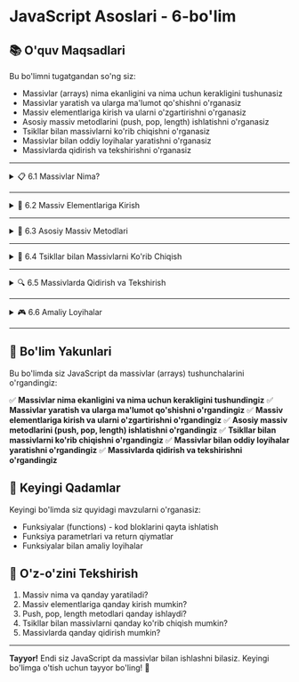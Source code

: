 # JavaScript Asoslari - 6-bo'lim

## 📚 O'quv Maqsadlari

Bu bo'limni tugatgandan so'ng siz:
- Massivlar (arrays) nima ekanligini va nima uchun kerakligini tushunasiz
- Massivlar yaratish va ularga ma'lumot qo'shishni o'rganasiz
- Massiv elementlariga kirish va ularni o'zgartirishni o'rganasiz
- Asosiy massiv metodlarini (push, pop, length) ishlatishni o'rganasiz
- Tsikllar bilan massivlarni ko'rib chiqishni o'rganasiz
- Massivlar bilan oddiy loyihalar yaratishni o'rganasiz
- Massivlarda qidirish va tekshirishni o'rganasiz

---

<details>
    <summary>📋 6.1 Massivlar Nima?</summary>

## 6.1 Massivlar Nima?

### Massiv nima?

**Massiv** - JavaScript da ko'p ma'lumotlarni bir joyda saqlash uchun ishlatiladi. Massiv ro'yxatga o'xshaydi, unda har bir element o'z raqami (indeks) bilan belgilanadi.

### Massiv nima uchun kerak?

#### 1. Ko'p ma'lumotlarni saqlash
- Talabalar ro'yxati
- Mahsulotlar ro'yxati
- Baholar ro'yxati
- Telefon raqamlari ro'yxati

#### 2. Ma'lumotlarni tartibda saqlash
- Birinchi, ikkinchi, uchinchi...
- Indeks orqali tez topish
- Ma'lumotlarni saralash

#### 3. Amaliy loyihalar
- O'yinlarda yuqori ballar ro'yxati
- Xaridlar savatida mahsulotlar
- Chat dasturida xabarlar ro'yxati

### Massiv misollari

#### 1. Oddiy massiv
```javascript
let talabalar = ["Ahmad", "Karim", "Sardor", "Malika"];
```

#### 2. Raqamlar massivi
```javascript
let baholar = [5, 4, 3, 5, 4];
```

#### 3. Aralash massiv
```javascript
let maqulot = ["olma", 10, true, "kg"];
```

### Amaliy misol - Massivlar asoslari
```javascript
// 1. Talabalar ro'yxati
let talabalar = ["Ahmad", "Karim", "Sardor", "Malika"];
console.log("Talabalar ro'yxati:");
console.log(talabalar);

// 2. Baholar massivi
let baholar = [5, 4, 3, 5, 4];
console.log("Baholar:");
console.log(baholar);

// 3. Bo'sh massiv
let yangiRoqxat = [];
console.log("Bo'sh massiv:");
console.log(yangiRoqxat);

// 4. Massiv uzunligi
console.log("Talabalar soni: " + talabalar.length);
console.log("Baholar soni: " + baholar.length);
```

### Tekshirish savollari
1. Massiv nima va nima uchun kerak?
2. Massivda ma'lumotlar qanday saqlanadi?
3. Massiv uzunligini qanday olish mumkin?

</details>

---

<details>
    <summary>🔢 6.2 Massiv Elementlariga Kirish</summary>

## 6.2 Massiv Elementlariga Kirish

### Indeks nima?

**Indeks** - massivdagi har bir elementning raqami. Indekslar 0 dan boshlanadi.

### Indeks tushunchasi

```javascript
let talabalar = ["Ahmad", "Karim", "Sardor", "Malika"];
//               [   0   ,   1   ,    2    ,    3    ]
```

### Massiv elementlariga kirish

#### 1. Birinchi element
```javascript
let talabalar = ["Ahmad", "Karim", "Sardor", "Malika"];
console.log(talabalar[0]); // "Ahmad" chiqadi
```

#### 2. Ikkinchi element
```javascript
console.log(talabalar[1]); // "Karim" chiqadi
```

#### 3. Oxirgi element
```javascript
let uzunlik = talabalar.length;
console.log(talabalar[uzunlik - 1]); // "Malika" chiqadi
```

#### 4. Elementni o'zgartirish
```javascript
talabalar[1] = "Zarina"; // "Karim" ni "Zarina" ga o'zgartirish
console.log(talabalar); // ["Ahmad", "Zarina", "Sardor", "Malika"]
```

### Amaliy mashq - Massiv elementlariga kirish
```javascript
// 1. Talabalar ro'yxati
let talabalar = ["Ahmad", "Karim", "Sardor", "Malika"];

console.log("Birinchi talaba: " + talabalar[0]);
console.log("Ikkinchi talaba: " + talabalar[1]);
console.log("Uchinchi talaba: " + talabalar[2]);
console.log("To'rtinchi talaba: " + talabalar[3]);

// 2. Baholar massivi
let baholar = [5, 4, 3, 5, 4];

console.log("Birinchi baho: " + baholar[0]);
console.log("Ikkinchi baho: " + baholar[1]);
console.log("Uchinchi baho: " + baholar[2]);

// 3. Elementlarni o'zgartirish
baholar[2] = 5; // Uchinchi bahoni 5 ga o'zgartirish
console.log("Yangi uchinchi baho: " + baholar[2]);

// 4. Oxirgi elementni topish
let oxirgiTalaba = talabalar[talabalar.length - 1];
console.log("Oxirgi talaba: " + oxirgiTalaba);

// 5. Ma'lumotlarni chiqarish
console.log("Talaba ro'yxati:");
for (let i = 0; i < talabalar.length; i++) {
    console.log((i + 1) + ". " + talabalar[i]);
}
```

### Massiv elementlariga kirish maslahatlari

#### 1. Indeks xatolari
```javascript
let talabalar = ["Ahmad", "Karim", "Sardor"];

console.log(talabalar[0]); // ✅ To'g'ri
console.log(talabalar[2]); // ✅ To'g'ri
console.log(talabalar[3]); // ❌ Undefined (element yo'q)
console.log(talabalar[-1]); // ❌ Undefined (manfiy indeks)
```

#### 2. Indeksni tekshirish
```javascript
let talabalar = ["Ahmad", "Karim", "Sardor"];
let indeks = 1;

if (indeks >= 0 && indeks < talabalar.length) {
    console.log("Talaba: " + talabalar[indeks]);
} else {
    console.log("Noto'g'ri indeks!");
}
```

#### 3. Oxirgi elementni olish
```javascript
let talabalar = ["Ahmad", "Karim", "Sardor"];
let oxirgiTalaba = talabalar[talabalar.length - 1];
console.log("Oxirgi talaba: " + oxirgiTalaba);
```

### Tekshirish savollari
1. Indeks nima va qanday ishlaydi?
2. Massiv elementlariga qanday kirish mumkin?
3. Oxirgi elementni qanday topish mumkin?

</details>

---

<details>
    <summary>🔧 6.3 Asosiy Massiv Metodlari</summary>

## 6.3 Asosiy Massiv Metodlari

### Massiv metodlari nima?

**Massiv metodlari** - massivlar bilan ishlash uchun tayyor funksiyalar. Bu metodlar yordamida massivga element qo'shish, olib tashlash va boshqarish mumkin.

### Eng ko'p ishlatiladigan massiv metodlari

#### 1. .length - massiv uzunligi
```javascript
let talabalar = ["Ahmad", "Karim", "Sardor"];
console.log(talabalar.length); // 3 chiqadi
```

#### 2. .push() - oxiriga element qo'shish
```javascript
let talabalar = ["Ahmad", "Karim"];
talabalar.push("Sardor");
console.log(talabalar); // ["Ahmad", "Karim", "Sardor"]
```

#### 3. .pop() - oxiridagi elementni olib tashlash
```javascript
let talabalar = ["Ahmad", "Karim", "Sardor"];
let oxirgiTalaba = talabalar.pop();
console.log(talabalar); // ["Ahmad", "Karim"]
console.log("Olib tashlangan: " + oxirgiTalaba); // "Sardor"
```

#### 4. .shift() - boshidagi elementni olib tashlash
```javascript
let talabalar = ["Ahmad", "Karim", "Sardor"];
let birinchiTalaba = talabalar.shift();
console.log(talabalar); // ["Karim", "Sardor"]
console.log("Olib tashlangan: " + birinchiTalaba); // "Ahmad"
```

#### 5. .unshift() - boshiga element qo'shish
```javascript
let talabalar = ["Karim", "Sardor"];
talabalar.unshift("Ahmad");
console.log(talabalar); // ["Ahmad", "Karim", "Sardor"]
```

#### 6. .indexOf() - element pozitsiyasini topish
```javascript
let talabalar = ["Ahmad", "Karim", "Sardor"];
let pozitsiya = talabalar.indexOf("Karim");
console.log("Karim pozitsiyasi: " + pozitsiya); // 1
```

### Amaliy mashq - Massiv metodlari
```javascript
// 1. Talabalar ro'yxatini boshqarish
let talabalar = ["Ahmad", "Karim"];

console.log("Boshlang'ich ro'yxat:");
console.log(talabalar);
console.log("Talabalar soni: " + talabalar.length);

// 2. Yangi talaba qo'shish
talabalar.push("Sardor");
talabalar.push("Malika");
console.log("Yangi talabalar qo'shildi:");
console.log(talabalar);

// 3. Oxirgi talabani olib tashlash
let oxirgiTalaba = talabalar.pop();
console.log("Olib tashlangan talaba: " + oxirgiTalaba);
console.log("Hozirgi ro'yxat:");
console.log(talabalar);

// 4. Boshiga yangi talaba qo'shish
talabalar.unshift("Zarina");
console.log("Boshiga qo'shildi:");
console.log(talabalar);

// 5. Birinchi talabani olib tashlash
let birinchiTalaba = talabalar.shift();
console.log("Birinchi talaba olib tashlandi: " + birinchiTalaba);
console.log("Hozirgi ro'yxat:");
console.log(talabalar);

// 6. Talaba pozitsiyasini topish
let pozitsiya = talabalar.indexOf("Sardor");
if (pozitsiya != -1) {
    console.log("Sardor " + pozitsiya + " pozitsiyasida");
} else {
    console.log("Sardor topilmadi");
}

// 7. Final ro'yxat
console.log("Final talabalar ro'yxati:");
for (let i = 0; i < talabalar.length; i++) {
    console.log((i + 1) + ". " + talabalar[i]);
}
```

### Massiv metodlari maslahatlari

#### 1. Metodlarni zanjirlash
```javascript
let talabalar = ["Ahmad", "Karim"];
talabalar.push("Sardor").push("Malika"); // ❌ Xato!

// To'g'ri usul
talabalar.push("Sardor");
talabalar.push("Malika");
```

#### 2. Bo'sh massivni tekshirish
```javascript
let talabalar = [];

if (talabalar.length == 0) {
    console.log("Ro'yxat bo'sh");
} else {
    console.log("Ro'yxatda " + talabalar.length + " ta talaba bor");
}
```

#### 3. Element mavjudligini tekshirish
```javascript
let talabalar = ["Ahmad", "Karim", "Sardor"];
let talaba = "Karim";

if (talabalar.indexOf(talaba) != -1) {
    console.log(talaba + " ro'yxatda bor");
} else {
    console.log(talaba + " ro'yxatda yo'q");
}
```

### Tekshirish savollari
1. Massiv metodlari nima va nima uchun kerak?
2. push() va pop() qanday ishlaydi?
3. unshift() va shift() qanday ishlaydi?

</details>

---

<details>
    <summary>🔄 6.4 Tsikllar bilan Massivlarni Ko'rib Chiqish</summary>

## 6.4 Tsikllar bilan Massivlarni Ko'rib Chiqish

### Tsikllar bilan massivlar

Massivlarni ko'rib chiqish uchun tsikllardan foydalanish mumkin. Bu barcha elementlarni bir vaqtda ko'rish va ular bilan ishlash uchun juda qulay.

### For tsikli bilan massivlarni ko'rib chiqish

#### 1. Oddiy for tsikli
```javascript
let talabalar = ["Ahmad", "Karim", "Sardor", "Malika"];

for (let i = 0; i < talabalar.length; i++) {
    console.log((i + 1) + ". " + talabalar[i]);
}
```

#### 2. Teskari tartibda ko'rib chiqish
```javascript
let talabalar = ["Ahmad", "Karim", "Sardor", "Malika"];

for (let i = talabalar.length - 1; i >= 0; i--) {
    console.log((i + 1) + ". " + talabalar[i]);
}
```

### While tsikli bilan massivlarni ko'rib chiqish

```javascript
let baholar = [5, 4, 3, 5, 4];
let i = 0;

while (i < baholar.length) {
    console.log((i + 1) + ". baho: " + baholar[i]);
    i++;
}
```

### Amaliy mashq - Tsikllar bilan massivlar
```javascript
// 1. Talabalar ro'yxatini ko'rsatish
let talabalar = ["Ahmad", "Karim", "Sardor", "Malika"];

console.log("Talabalar ro'yxati:");
for (let i = 0; i < talabalar.length; i++) {
    console.log((i + 1) + ". " + talabalar[i]);
}

// 2. Baholarni ko'rsatish va o'rtacha hisoblash
let baholar = [5, 4, 3, 5, 4];
let yigindi = 0;

console.log("Baholar:");
for (let i = 0; i < baholar.length; i++) {
    console.log((i + 1) + ". baho: " + baholar[i]);
    yigindi = yigindi + baholar[i];
}

let ortacha = yigindi / baholar.length;
console.log("O'rtacha baho: " + ortacha.toFixed(2));

// 3. Eng yaxshi bahoni topish
let engYaxshi = baholar[0];
for (let i = 1; i < baholar.length; i++) {
    if (baholar[i] > engYaxshi) {
        engYaxshi = baholar[i];
    }
}
console.log("Eng yaxshi baho: " + engYaxshi);

// 4. 5 baholarni topish
console.log("5 baholar:");
for (let i = 0; i < baholar.length; i++) {
    if (baholar[i] == 5) {
        console.log((i + 1) + ". pozitsiyada 5 baho");
    }
}

// 5. Teskari tartibda ko'rsatish
console.log("Teskari tartibda:");
for (let i = talabalar.length - 1; i >= 0; i--) {
    console.log((i + 1) + ". " + talabalar[i]);
}
```

### Tsikllar bilan massivlar maslahatlari

#### 1. Massiv uzunligini saqlash
```javascript
// Yaxshi - uzunlik bir marta hisoblanadi
let uzunlik = talabalar.length;
for (let i = 0; i < uzunlik; i++) {
    console.log(talabalar[i]);
}

// Yomon - har safar uzunlik hisoblanadi
for (let i = 0; i < talabalar.length; i++) {
    console.log(talabalar[i]);
}
```

#### 2. Bo'sh massivni tekshirish
```javascript
let talabalar = [];

if (talabalar.length > 0) {
    for (let i = 0; i < talabalar.length; i++) {
        console.log(talabalar[i]);
    }
} else {
    console.log("Ro'yxat bo'sh");
}
```

#### 3. Elementlarni o'zgartirish
```javascript
let baholar = [3, 4, 5, 3, 4];

// Barcha 3 baholarni 4 ga o'zgartirish
for (let i = 0; i < baholar.length; i++) {
    if (baholar[i] == 3) {
        baholar[i] = 4;
    }
}

console.log(baholar); // [4, 4, 5, 4, 4]
```

### Tekshirish savollari
1. Tsikllar bilan massivlarni qanday ko'rib chiqish mumkin?
2. For va while tsikllarini qachon ishlatish kerak?
3. Massiv elementlarini qanday o'zgartirish mumkin?

</details>

---

<details>
    <summary>🔍 6.5 Massivlarda Qidirish va Tekshirish</summary>

## 6.5 Massivlarda Qidirish va Tekshirish

### Massivlarda qidirish

Massivlarda ma'lum elementni topish va tekshirish juda keng qo'llaniladi.

### Qidirish usullari

#### 1. indexOf() metodi
```javascript
let talabalar = ["Ahmad", "Karim", "Sardor", "Malika"];
let pozitsiya = talabalar.indexOf("Karim");

if (pozitsiya != -1) {
    console.log("Karim " + pozitsiya + " pozitsiyasida topildi");
} else {
    console.log("Karim topilmadi");
}
```

#### 2. Tsikllar bilan qidirish
```javascript
let talabalar = ["Ahmad", "Karim", "Sardor", "Malika"];
let qidirilayotgan = "Sardor";
let topildi = false;

for (let i = 0; i < talabalar.length; i++) {
    if (talabalar[i] == qidirilayotgan) {
        console.log(qidirilayotgan + " " + i + " pozitsiyasida topildi");
        topildi = true;
        break;
    }
}

if (!topildi) {
    console.log(qidirilayotgan + " topilmadi");
}
```

#### 3. Bir nechta elementni qidirish
```javascript
let baholar = [5, 4, 3, 5, 4, 3, 5];
let qidirilayotgan = 5;
let pozitsiyalar = [];

for (let i = 0; i < baholar.length; i++) {
    if (baholar[i] == qidirilayotgan) {
        pozitsiyalar.push(i);
    }
}

console.log(qidirilayotgan + " baholar quyidagi pozitsiyalarda:");
console.log(pozitsiyalar);
```

### Amaliy mashq - Qidirish va tekshirish
```javascript
// 1. Talaba qidirish dasturi
let talabalar = ["Ahmad", "Karim", "Sardor", "Malika", "Zarina"];
let qidirilayotgan = prompt("Qaysi talabani qidirmoqchisiz?");

let topildi = false;
for (let i = 0; i < talabalar.length; i++) {
    if (talabalar[i].toLowerCase() == qidirilayotgan.toLowerCase()) {
        console.log(qidirilayotgan + " " + (i + 1) + ". pozitsiyada topildi");
        topildi = true;
        break;
    }
}

if (!topildi) {
    console.log(qidirilayotgan + " ro'yxatda topilmadi");
}

// 2. Baholarni tekshirish
let baholar = [5, 4, 3, 5, 4, 3, 5, 4, 5];

console.log("Baholar tahlili:");
console.log("Barcha baholar: " + baholar);

// 5 baholar soni
let beshBaho = 0;
for (let i = 0; i < baholar.length; i++) {
    if (baholar[i] == 5) {
        beshBaho++;
    }
}
console.log("5 baholar soni: " + beshBaho);

// 4 baholar soni
let tortBaho = 0;
for (let i = 0; i < baholar.length; i++) {
    if (baholar[i] == 4) {
        tortBaho++;
    }
}
console.log("4 baholar soni: " + tortBaho);

// 3 baholar soni
let uchBaho = 0;
for (let i = 0; i < baholar.length; i++) {
    if (baholar[i] == 3) {
        uchBaho++;
    }
}
console.log("3 baholar soni: " + uchBaho);

// 3. Eng yaxshi va eng yomon baho
let engYaxshi = baholar[0];
let engYomon = baholar[0];

for (let i = 1; i < baholar.length; i++) {
    if (baholar[i] > engYaxshi) {
        engYaxshi = baholar[i];
    }
    if (baholar[i] < engYomon) {
        engYomon = baholar[i];
    }
}

console.log("Eng yaxshi baho: " + engYaxshi);
console.log("Eng yomon baho: " + engYomon);

// 4. O'rtacha baho
let yigindi = 0;
for (let i = 0; i < baholar.length; i++) {
    yigindi = yigindi + baholar[i];
}
let ortacha = yigindi / baholar.length;
console.log("O'rtacha baho: " + ortacha.toFixed(2));
```

### Qidirish va tekshirish maslahatlari

#### 1. Katta-kichik harflarga e'tibor bermaslik
```javascript
let talabalar = ["Ahmad", "Karim", "Sardor"];
let qidirilayotgan = "ahmad";

for (let i = 0; i < talabalar.length; i++) {
    if (talabalar[i].toLowerCase() == qidirilayotgan.toLowerCase()) {
        console.log("Topildi!");
        break;
    }
}
```

#### 2. Birinchi topilgan elementni qaytarish
```javascript
function qidirish(massiv, qiymat) {
    for (let i = 0; i < massiv.length; i++) {
        if (massiv[i] == qiymat) {
            return i;
        }
    }
    return -1; // Topilmadi
}

let talabalar = ["Ahmad", "Karim", "Sardor"];
let pozitsiya = qidirish(talabalar, "Karim");
console.log("Pozitsiya: " + pozitsiya);
```

#### 3. Barcha mosliklarni topish
```javascript
let baholar = [5, 4, 3, 5, 4, 5];
let mosliklar = [];

for (let i = 0; i < baholar.length; i++) {
    if (baholar[i] == 5) {
        mosliklar.push(i);
    }
}

console.log("5 baholar pozitsiyalari: " + mosliklar);
```

### Tekshirish savollari
1. Massivlarda qidirish qanday ishlaydi?
2. indexOf() metodi qanday ishlaydi?
3. Tsikllar bilan qanday qidirish mumkin?

</details>

---

<details>
    <summary>🎮 6.6 Amaliy Loyihalar</summary>

## 6.6 Amaliy Loyihalar

### Loyiha 1: Talabalar ro'yxati dasturi

```javascript
console.log("Talabalar ro'yxati dasturi");

let talabalar = [];
let davomEtish = true;

while (davomEtish) {
    console.log("\nMenyu:");
    console.log("1. Talaba qo'shish");
    console.log("2. Talaba ro'yxatini ko'rish");
    console.log("3. Talaba qidirish");
    console.log("4. Dasturdan chiqish");
    
    let tanlov = prompt("Tanlovingizni kiriting (1-4):");
    
    if (tanlov == "1") {
        let yangiTalaba = prompt("Yangi talaba ismini kiriting:");
        if (yangiTalaba.trim() != "") {
            talabalar.push(yangiTalaba);
            console.log(yangiTalaba + " ro'yxatga qo'shildi!");
        } else {
            console.log("Ism kiritilmadi!");
        }
        
    } else if (tanlov == "2") {
        if (talabalar.length == 0) {
            console.log("Ro'yxat bo'sh!");
        } else {
            console.log("Talabalar ro'yxati:");
            for (let i = 0; i < talabalar.length; i++) {
                console.log((i + 1) + ". " + talabalar[i]);
            }
        }
        
    } else if (tanlov == "3") {
        if (talabalar.length == 0) {
            console.log("Ro'yxat bo'sh!");
        } else {
            let qidirilayotgan = prompt("Qaysi talabani qidirmoqchisiz?");
            let topildi = false;
            
            for (let i = 0; i < talabalar.length; i++) {
                if (talabalar[i].toLowerCase() == qidirilayotgan.toLowerCase()) {
                    console.log(qidirilayotgan + " " + (i + 1) + ". pozitsiyada topildi!");
                    topildi = true;
                    break;
                }
            }
            
            if (!topildi) {
                console.log(qidirilayotgan + " ro'yxatda topilmadi!");
            }
        }
        
    } else if (tanlov == "4") {
        console.log("Dastur tugadi!");
        davomEtish = false;
        
    } else {
        console.log("Noto'g'ri tanlov! 1-4 orasida raqam kiriting.");
    }
}
```

### Loyiha 2: Baholar hisoblash dasturi

```javascript
console.log("Baholar hisoblash dasturi");

let baholar = [];
let davomEtish = true;

while (davomEtish) {
    console.log("\nMenyu:");
    console.log("1. Baho qo'shish");
    console.log("2. Barcha baholarni ko'rish");
    console.log("3. O'rtacha bahoni hisoblash");
    console.log("4. Eng yaxshi bahoni ko'rish");
    console.log("5. Baholarni tahlil qilish");
    console.log("6. Dasturdan chiqish");
    
    let tanlov = prompt("Tanlovingizni kiriting (1-6):");
    
    if (tanlov == "1") {
        let baho = parseInt(prompt("Baho kiriting (1-5):"));
        if (baho >= 1 && baho <= 5) {
            baholar.push(baho);
            console.log("Baho qo'shildi: " + baho);
        } else {
            console.log("Noto'g'ri baho! 1-5 orasida kiriting.");
        }
        
    } else if (tanlov == "2") {
        if (baholar.length == 0) {
            console.log("Hali hech qanday baho yo'q!");
        } else {
            console.log("Barcha baholar:");
            for (let i = 0; i < baholar.length; i++) {
                console.log((i + 1) + ". baho: " + baholar[i]);
            }
        }
        
    } else if (tanlov == "3") {
        if (baholar.length == 0) {
            console.log("O'rtacha hisoblash uchun baho yo'q!");
        } else {
            let yigindi = 0;
            for (let i = 0; i < baholar.length; i++) {
                yigindi = yigindi + baholar[i];
            }
            let ortacha = yigindi / baholar.length;
            console.log("O'rtacha baho: " + ortacha.toFixed(2));
        }
        
    } else if (tanlov == "4") {
        if (baholar.length == 0) {
            console.log("Eng yaxshi bahoni topish uchun baho yo'q!");
        } else {
            let engYaxshi = baholar[0];
            for (let i = 1; i < baholar.length; i++) {
                if (baholar[i] > engYaxshi) {
                    engYaxshi = baholar[i];
                }
            }
            console.log("Eng yaxshi baho: " + engYaxshi);
        }
        
    } else if (tanlov == "5") {
        if (baholar.length == 0) {
            console.log("Tahlil qilish uchun baho yo'q!");
        } else {
            let beshBaho = 0, tortBaho = 0, uchBaho = 0, ikkiBaho = 0, birBaho = 0;
            
            for (let i = 0; i < baholar.length; i++) {
                if (baholar[i] == 5) beshBaho++;
                else if (baholar[i] == 4) tortBaho++;
                else if (baholar[i] == 3) uchBaho++;
                else if (baholar[i] == 2) ikkiBaho++;
                else if (baholar[i] == 1) birBaho++;
            }
            
            console.log("Baholar tahlili:");
            console.log("5 baholar: " + beshBaho + " ta");
            console.log("4 baholar: " + tortBaho + " ta");
            console.log("3 baholar: " + uchBaho + " ta");
            console.log("2 baholar: " + ikkiBaho + " ta");
            console.log("1 baholar: " + birBaho + " ta");
        }
        
    } else if (tanlov == "6") {
        console.log("Dastur tugadi!");
        davomEtish = false;
        
    } else {
        console.log("Noto'g'ri tanlov! 1-6 orasida raqam kiriting.");
    }
}
```

### Loyiha 3: Oddiy xaridlar savati

```javascript
console.log("Xaridlar savati dasturi");

let savat = [];
let davomEtish = true;

while (davomEtish) {
    console.log("\nMenyu:");
    console.log("1. Mahsulot qo'shish");
    console.log("2. Savatni ko'rish");
    console.log("3. Mahsulot olib tashlash");
    console.log("4. Savatni tozalash");
    console.log("5. Dasturdan chiqish");
    
    let tanlov = prompt("Tanlovingizni kiriting (1-5):");
    
    if (tanlov == "1") {
        let mahsulot = prompt("Mahsulot nomini kiriting:");
        if (mahsulot.trim() != "") {
            savat.push(mahsulot);
            console.log(mahsulot + " savatga qo'shildi!");
        } else {
            console.log("Mahsulot nomi kiritilmadi!");
        }
        
    } else if (tanlov == "2") {
        if (savat.length == 0) {
            console.log("Savat bo'sh!");
        } else {
            console.log("Savatdagi mahsulotlar:");
            for (let i = 0; i < savat.length; i++) {
                console.log((i + 1) + ". " + savat[i]);
            }
            console.log("Jami: " + savat.length + " ta mahsulot");
        }
        
    } else if (tanlov == "3") {
        if (savat.length == 0) {
            console.log("Savat bo'sh, olib tashlash uchun mahsulot yo'q!");
        } else {
            let mahsulot = prompt("Qaysi mahsulotni olib tashlamoqchisiz?");
            let topildi = false;
            
            for (let i = 0; i < savat.length; i++) {
                if (savat[i].toLowerCase() == mahsulot.toLowerCase()) {
                    let olibTashlangan = savat.splice(i, 1);
                    console.log(olibTashlangan[0] + " savatdan olib tashlandi!");
                    topildi = true;
                    break;
                }
            }
            
            if (!topildi) {
                console.log(mahsulot + " savatda topilmadi!");
            }
        }
        
    } else if (tanlov == "4") {
        if (savat.length == 0) {
            console.log("Savat allaqachon bo'sh!");
        } else {
            savat.length = 0; // Savatni tozalash
            console.log("Savat tozalandi!");
        }
        
    } else if (tanlov == "5") {
        console.log("Dastur tugadi!");
        davomEtish = false;
        
    } else {
        console.log("Noto'g'ri tanlov! 1-5 orasida raqam kiriting.");
    }
}
```

### Amaliy mashq - Loyihalarni kengaytirish

#### 1. Talabalar ro'yxatini yaxshilang
- Talaba olib tashlash funksiyasi qo'shing
- Ro'yxatni alifbo bo'yicha saralash

#### 2. Baholar dasturini yaxshilang
- Eng yomon bahoni ko'rsatish
- Baholarni o'sish tartibida saralash

#### 3. Xaridlar savatini yaxshilang
- Mahsulot narxi qo'shish
- Umumiy summani hisoblash

### Tekshirish savollari
1. Massivlar bilan qanday loyihalar yaratish mumkin?
2. Menyu dasturlarini qanday yaratish mumkin?
3. Massiv metodlari loyihalarda qanday ishlatiladi?

</details>

---

## 🎯 Bo'lim Yakunlari

Bu bo'limda siz JavaScript da massivlar (arrays) tushunchalarini o'rgandingiz:

✅ **Massivlar nima ekanligini va nima uchun kerakligini tushundingiz**
✅ **Massivlar yaratish va ularga ma'lumot qo'shishni o'rgandingiz**
✅ **Massiv elementlariga kirish va ularni o'zgartirishni o'rgandingiz**
✅ **Asosiy massiv metodlarini (push, pop, length) ishlatishni o'rgandingiz**
✅ **Tsikllar bilan massivlarni ko'rib chiqishni o'rgandingiz**
✅ **Massivlar bilan oddiy loyihalar yaratishni o'rgandingiz**
✅ **Massivlarda qidirish va tekshirishni o'rgandingiz**

## 🚀 Keyingi Qadamlar

Keyingi bo'limda siz quyidagi mavzularni o'rganasiz:
- Funksiyalar (functions) - kod bloklarini qayta ishlatish
- Funksiya parametrlari va return qiymatlar
- Funksiyalar bilan amaliy loyihalar

## 📝 O'z-o'zini Tekshirish

1. Massiv nima va qanday yaratiladi?
2. Massiv elementlariga qanday kirish mumkin?
3. Push, pop, length metodlari qanday ishlaydi?
4. Tsikllar bilan massivlarni qanday ko'rib chiqish mumkin?
5. Massivlarda qanday qidirish mumkin?

---

**Tayyor!** Endi siz JavaScript da massivlar bilan ishlashni bilasiz. Keyingi bo'limga o'tish uchun tayyor bo'ling! 🎉
